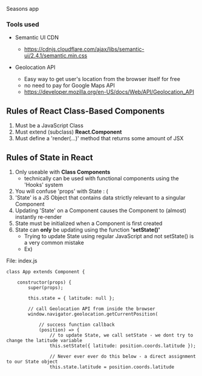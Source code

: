 Seasons app

### Tools used

- Semantic UI CDN
    - https://cdnjs.cloudflare.com/ajax/libs/semantic-ui/2.4.1/semantic.min.css

- Geolocation API
    - Easy way to get user's location from the browser itself for free
    - no need to pay for Google Maps API
    - https://developer.mozilla.org/en-US/docs/Web/API/Geolocation_API

## Rules of React Class-Based Components
1. Must be a JavaScript Class
2. Must extend (subclass) **React.Component**
3. Must define a 'render(...)' method that returns some amount of JSX

## Rules of State in React
1. Only useable with **Class Components**
   - technically can be used with functional components using the 'Hooks' system
2. You will confuse 'props' with State : (
3. 'State' is a JS Object that contains data strictly relevant to a singular Component
4. Updating 'State' on a Component causes the Component to (almost) instantly re-render
5. State must be initialized when a Component is first created
6. State can **only** be updating using the function **'setState()'**
    - Trying to update State using regular JavaScript and not setState() is a very common mistake
    - Ex)

File: index.js

    class App extends Component {

        constructor(props) {
            super(props);

            this.state = { latitude: null };

            // call Geolocation API from inside the browser
            window.navigator.geolocation.getCurrentPosition(

                // success function callback
                (position) => {
                    // to update State, we call setState - we dont try to change the latitude variable
                    this.setState({ latitude: position.coords.latitude });

                    // Never ever ever do this below - a direct assignment to our State object
                    this.state.latitude = position.coords.latitude